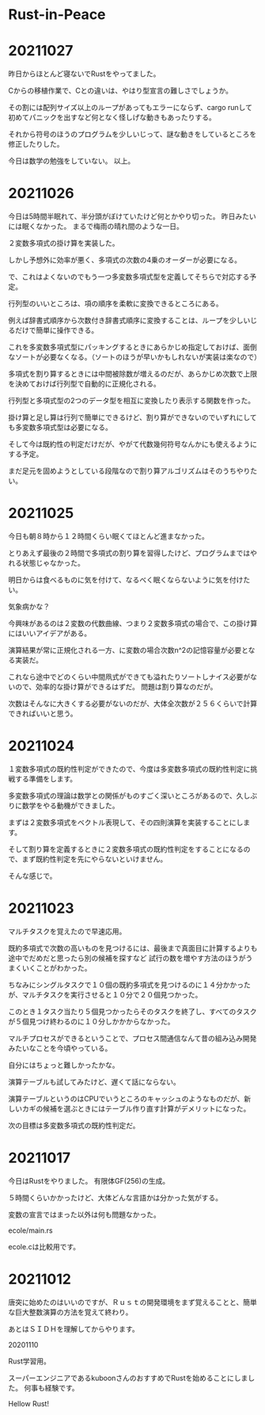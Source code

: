 # Rust-in-Peace

# 20211027

昨日からほとんど寝ないでRustをやってました。

Cからの移植作業で、Cとの違いは、やはり型宣言の難しさでしょうか。

その割には配列サイズ以上のループがあってもエラーにならず、cargo runして初めてパニックを出すなど何となく怪しげな動きもあったりする。

それから符号のほうのプログラムを少しいじって、謎な動きをしているところを修正したりした。

今日は数学の勉強をしていない。
以上。

# 20211026

今日は5時間半眠れて、半分頭がぼけていたけど何とかやり切った。
昨日みたいには眠くなかった。
まるで梅雨の晴れ間のような一日。

２変数多項式の掛け算を実装した。

しかし予想外に効率が悪く、多項式の次数の4乗のオーダーが必要になる。

で、これはよくないのでもう一つ多変数多項式型を定義してそちらで対応する予定。

行列型のいいところは、項の順序を柔軟に変換できるところにある。

例えば辞書式順序から次数付き辞書式順序に変換することは、ループを少しいじるだけで簡単に操作できる。

これを多変数多項式型にパッキングするときにあらかじめ指定しておけば、面倒なソートが必要なくなる。（ソートのほうが早いかもしれないが実装は楽なので）

多項式を割り算するときには中間被除数が増えるのだが、あらかじめ次数で上限を決めておけば行列型で自動的に正規化される。

行列型と多項式型の2つのデータ型を相互に変換したり表示する関数を作った。

掛け算と足し算は行列で簡単にできるけど、割り算ができないのでいずれにしても多変数多項式型は必要になる。

そして今は既約性の判定だけだが、やがて代数幾何符号なんかにも使えるようにする予定。

まだ足元を固めようとしている段階なので割り算アルゴリズムはそのうちやりたい。

# 20211025

今日も朝８時から１２時間くらい眠くてほとんど進まなかった。

とりあえず最後の２時間で多項式の割り算を習得したけど、プログラムまではやれる状態じゃなかった。

明日からは食べるものに気を付けて、なるべく眠くならないように気を付けたい。

気象病かな？

今興味があるのは２変数の代数曲線、つまり２変数多項式の場合で、この掛け算にはいいアイデアがある。

演算結果が常に正規化される一方、に変数の場合次数n^2の記憶容量が必要となる実装だ。

これなら途中でどのくらい中間凧式ができても溢れたりソートしナイス必要がないので、効率的な掛け算ができるはずだ。
問題は割り算なのだが。

次数はそんなに大きくする必要がないのだが、大体全次数が２５６くらいで計算できればいいと思う。

# 20211024

１変数多項式の既約性判定ができたので、今度は多変数多項式の既約性判定に挑戦する準備をします。

多変数多項式の理論は数学との関係がものすごく深いところがあるので、久しぶりに数学をやる動機ができました。

まずは２変数多項式をベクトル表現して、その四則演算を実装することにします。

そして割り算を定義するときに２変数多項式の既約性判定をすることになるので、まず既約性判定を先にやらないといけません。

そんな感じで。


# 20211023

マルチタスクを覚えたので早速応用。

既約多項式で次数の高いものを見つけるには、最後まで真面目に計算するよりも途中でだめだと思ったら別の候補を探すなど
試行の数を増やす方法のほうがうまくいくことがわかった。

ちなみにシングルタスクで１０個の既約多項式を見つけるのに１４分かかったが、マルチタスクを実行させると１０分で２０個見つかった。

このとき１タスク当たり５個見つかったらそのタスクを終了し、すべてのタスクが５個見つけ終わるのに１０分しかかからなかった。

マルチプロセスができるということで、プロセス間通信なんて昔の組み込み開発みたいなことを今頃やっている。

自分にはちょっと難しかったかな。

演算テーブルも試してみたけど、遅くて話にならない。

演算テーブルというのはCPUでいうところのキャッシュのようなものだが、新しいカギの候補を選ぶときにはテーブル作り直す計算がデメリットになった。

次の目標は多変数多項式の既約性判定だ。

# 20211017

今日はRustをやりました。
有限体GF(256)の生成。

５時間くらいかかったけど、大体どんな言語かは分かった気がする。

変数の宣言ではまった以外は何も問題なかった。

ecole/main.rs

ecole.cは比較用です。

# 20211012

唐突に始めたのはいいのですが、Ｒｕｓｔの開発環境をまず覚えることと、簡単な巨大整数演算の方法を覚えて終わり。

あとはＳＩＤＨを理解してからやります。

20201110

Rust学習用。

スーパーエンジニアであるkuboonさんのおすすめでRustを始めることにしました。
何事も経験です。

Hellow Rust!
